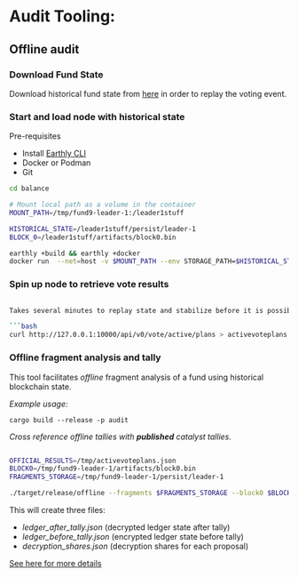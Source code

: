 # Audit Tooling:

## Offline audit

### Download Fund State
Download historical fund state from [here](https://github.com/input-output-hk/catalyst-core) in order to replay the voting event.

### Start and load node with historical state

Pre-requisites
- Install [Earthly CLI](https://earthly.dev/get-earthly)
- Docker or Podman
- Git

```bash
cd balance

# Mount local path as a volume in the container
MOUNT_PATH=/tmp/fund9-leader-1:/leader1stuff

HISTORICAL_STATE=/leader1stuff/persist/leader-1
BLOCK_0=/leader1stuff/artifacts/block0.bin

earthly +build && earthly +docker
docker run  --net=host -v $MOUNT_PATH --env STORAGE_PATH=$HISTORICAL_STATE --env GENESIS_PATH=$BLOCK_0 jormungandr
```

### Spin up node to retrieve vote results

```bash

Takes several minutes to replay state and stabilize before it is possible to retrieve vote results ⌛

```bash
curl http://127.0.0.1:10000/api/v0/vote/active/plans > activevoteplans.json 
```

### Offline fragment analysis and tally

This tool facilitates *offline* fragment analysis of a fund using historical blockchain state.       

*Example usage:*

```
cargo build --release -p audit
```  

*Cross reference offline tallies with **published** catalyst tallies.*

```bash

OFFICIAL_RESULTS=/tmp/activevoteplans.json 
BLOCK0=/tmp/fund9-leader-1/artifacts/block0.bin
FRAGMENTS_STORAGE=/tmp/fund9-leader-1/persist/leader-1

./target/release/offline --fragments $FRAGMENTS_STORAGE --block0 $BLOCK0 --official-results $OFFICIAL_RESULTS

```

This will create three files:
- *ledger_after_tally.json* (decrypted ledger state after tally)
- *ledger_before_tally.json* (encrypted ledger state before tally)
- *decryption_shares.json* (decryption shares for each proposal)

[See here for more details](src/tally/README.md)

